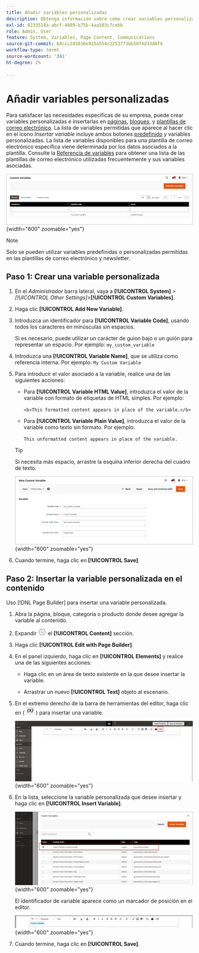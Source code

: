 ```yaml
---
title: Añadir variables personalizadas
description: Obtenga información sobre cómo crear variables personalizadas e insertarlas en páginas, bloques y contenido de productos.
exl-id: 8233518a-abcf-4889-b75b-4aa503c7cebb
role: Admin, User
feature: System, Variables, Page Content, Communications
source-git-commit: 64ccc2d5016e915a554c2253773bb50f4d33d6f4
workflow-type: tm+mt
source-wordcount: '341'
ht-degree: 2%

---
```


# Añadir variables personalizadas

Para satisfacer las necesidades específicas de su empresa, puede crear variables personalizadas e insertarlas en [páginas](../content-design/pages.md), [bloques](../content-design/blocks.md), y [plantillas de correo electrónico](email-templates.md). La lista de variables permitidas que aparece al hacer clic en el icono _Insertar variable_ incluye ambos botones [predefinido](variables-predefined.md) y variables personalizadas. La lista de variables disponibles para una plantilla de correo electrónico específica viene determinada por los datos asociados a la plantilla. Consulte la [Referencia de variables](variables-reference.md) para obtener una lista de las plantillas de correo electrónico utilizadas frecuentemente y sus variables asociadas.

![Variables personalizadas](./assets/variables-custom.png){width="600" zoomable="yes"}

>[!NOTE]
>
>Solo se pueden utilizar variables predefinidas o personalizadas permitidas en las plantillas de correo electrónico y newsletter.

## Paso 1: Crear una variable personalizada

1. En el _Administrador_ barra lateral, vaya a **[!UICONTROL System]** > _[!UICONTROL Other Settings]_>**[!UICONTROL Custom Variables]**.

1. Haga clic **[!UICONTROL Add New Variable]**.

1. Introduzca un identificador para **[!UICONTROL Variable Code]**, usando todos los caracteres en minúsculas sin espacios.

   Si es necesario, puede utilizar un carácter de guion bajo o un guión para representar un espacio. Por ejemplo: `my_custom_variable`

1. Introduzca una **[!UICONTROL Variable Name]**, que se utiliza como referencia interna. Por ejemplo: `My Custom Variable`

1. Para introducir el valor asociado a la variable, realice una de las siguientes acciones:

   - Para **[!UICONTROL Variable HTML Value]**, introduzca el valor de la variable con formato de etiquetas de HTML simples. Por ejemplo:

     `<b>This formatted content appears in place of the variable.</b>`

   - Para **[!UICONTROL Variable Plain Value]**, introduzca el valor de la variable como texto sin formato. Por ejemplo:

     `This unformatted content appears in place of the variable.`

   >[!TIP]
   >
   >Si necesita más espacio, arrastre la esquina inferior derecha del cuadro de texto.

   ![Nueva variable personalizada](./assets/variable-custom-add.png){width="600" zoomable="yes"}

1. Cuando termine, haga clic en **[!UICONTROL Save]**.

## Paso 2: Insertar la variable personalizada en el contenido

Uso [!DNL Page Builder] para insertar una variable personalizada.

1. Abra la página, bloque, categoría o producto donde desee agregar la variable al contenido.

1. Expandir ![Selector de expansión](../assets/icon-display-expand.png) el **[!UICONTROL Content]** sección.

1. Haga clic **[!UICONTROL Edit with Page Builder]**.

1. En el panel izquierdo, haga clic en **[!UICONTROL Elements]** y realice una de las siguientes acciones:

   - Haga clic en un área de texto existente en la que desee insertar la variable.

   - Arrastrar un nuevo **[!UICONTROL Text]** objeto al escenario.

1. En el extremo derecho de la barra de herramientas del editor, haga clic en ( ![Insertar variable](./assets/editor-btn-insert-variable.png) ) para insertar una variable.

   ![[!DNL Page Builder] escenario y panel](./assets/variable-custom-pagebuilder-stage.png){width="600" zoomable="yes"}

1. En la lista, seleccione la variable personalizada que desee insertar y haga clic en **[!UICONTROL Insert Variable]**.

   ![Nueva variable personalizada](./assets/variable-custom-insert-select.png){width="600" zoomable="yes"}

   El identificador de variable aparece como un marcador de posición en el editor.

   ![[!DNL Page Builder] stage - variable placeholder](./assets/pagebuilder-variable-inserted.png){width="600" zoomable="yes"}

1. Cuando termine, haga clic en **[!UICONTROL Save]**.
